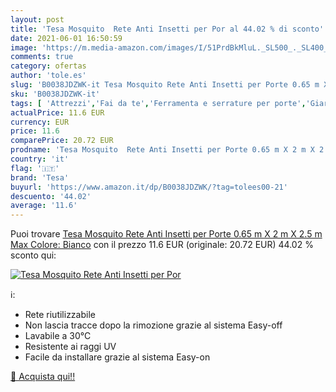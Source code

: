```yaml
---
layout: post
title: 'Tesa Mosquito  Rete Anti Insetti per Por al 44.02 % di sconto'
date: 2021-06-01 16:50:59
image: 'https://m.media-amazon.com/images/I/51PrdBkMluL._SL500_._SL400_.jpg'
comments: true
category: ofertas
author: 'tole.es'
slug: 'B0038JDZWK-it Tesa Mosquito Rete Anti Insetti per Porte 0.65 m X 2 m X...'
sku: 'B0038JDZWK-it'
tags: [ 'Attrezzi','Fai da te','Ferramenta e serrature per porte','Giardinaggio','Giardino e giardinaggio','Insetticidi','Insetticidi per ambienti','Insetticidi per mosche','Prodotti fitosanitarie pesticidi','tesa', ]
actualPrice: 11.6 EUR
currency: EUR
price: 11.6
comparePrice: 20.72 EUR
prodname: 'Tesa Mosquito  Rete Anti Insetti per Porte 0.65 m X 2 m X 2.5 m  Max  Colore: Bianco'
country: 'it'
flag: '🇮🇹'
brand: 'Tesa'
buyurl: 'https://www.amazon.it/dp/B0038JDZWK/?tag=tolees00-21'
descuento: '44.02'
average: '11.6'
---
```


Puoi trovare [Tesa Mosquito  Rete Anti Insetti per Porte 0.65 m X 2 m X 2.5 m  Max  Colore: Bianco](https://www.amazon.it/dp/B0038JDZWK/?tag=tolees00-21) con il prezzo 11.6 EUR (originale: 20.72 EUR) 44.02 % sconto qui:

[![Tesa Mosquito  Rete Anti Insetti per Por](https://m.media-amazon.com/images/I/51PrdBkMluL._SL500_._SL400_.jpg)](https://www.amazon.it/dp/B0038JDZWK/?tag=tolees00-21)

ℹ️:

- Rete riutilizzabile
- Non lascia tracce dopo la rimozione grazie al sistema Easy-off
- Lavabile a 30°C
- Resistente ai raggi UV
- Facile da installare grazie al sistema Easy-on

[🛒 Acquista qui!!](https://www.amazon.it/dp/B0038JDZWK/?tag=tolees00-21)
